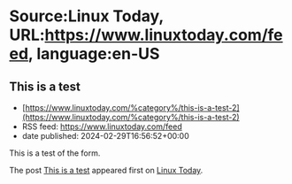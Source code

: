# Source:Linux Today, URL:https://www.linuxtoday.com/feed, language:en-US

## This is a test
 - [https://www.linuxtoday.com/%category%/this-is-a-test-2](https://www.linuxtoday.com/%category%/this-is-a-test-2)
 - RSS feed: https://www.linuxtoday.com/feed
 - date published: 2024-02-29T16:56:52+00:00

<p>This is a test of the form.</p>
<p>The post <a href="https://www.linuxtoday.com/%category%/this-is-a-test-2/" rel="nofollow">This is a test</a> appeared first on <a href="https://www.linuxtoday.com" rel="nofollow">Linux Today</a>.</p>

